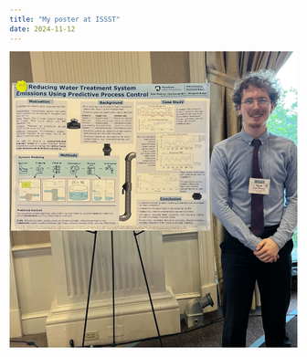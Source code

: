```yaml
---
title: "My poster at ISSST"
date: 2024-11-12
---
```


<img src="/_include/poster better quality.jfif" alt="Standing with the poster" width="600">

